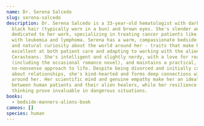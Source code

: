 ```yaml
---
name: Dr. Serena Salcedo
slug: serena-salcedo
description: Dr. Serena Salcedo is a 33-year-old hematologist with dark wavy
  black hair (typically worn in a bun) and brown eyes. She's slender and
  dedicated to her work, specializing in treating cancer patients like those
  with leukemia and lymphoma. Serena has a warm, compassionate bedside manner
  and natural curiosity about the world around her - traits that make her
  excellent at both patient care and adapting to working with the alien
  Cerasteans. She's intelligent and slightly nerdy, with a love for reading
  (including the occasional romance novel), and maintains a practical,
  no-nonsense approach to life. Despite being divorced and initially cautious
  about relationships, she's kind-hearted and forms deep connections with those
  around her. Her scientific mind and genuine empathy make her an ideal bridge
  between human patients and their alien healers, while her resilience and quick
  thinking prove invaluable in dangerous situations.
books:
  - bedside-manners-aliens-book
cameos: []
species: human
---
```


